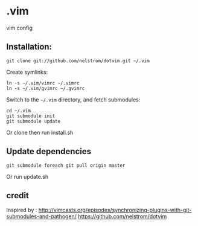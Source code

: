 # .vim

vim config

## Installation:

    git clone git://github.com/nelstrom/dotvim.git ~/.vim

Create symlinks:

	ln -s ~/.vim/vimrc ~/.vimrc
	ln -s ~/.vim/gvimrc ~/.gvimrc

Switch to the `~/.vim` directory, and fetch submodules:

	cd ~/.vim
	git submodule init
	git submodule update

Or clone then run install.sh

## Update dependencies

	git submodule foreach git pull origin master

Or run update.sh

## credit

Inspired by : 
http://vimcasts.org/episodes/synchronizing-plugins-with-git-submodules-and-pathogen/
https://github.com/nelstrom/dotvim
